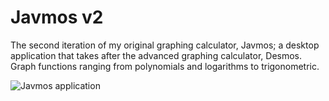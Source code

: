 # Javmos v2

The second iteration of my original graphing calculator, Javmos; a desktop application that takes after the advanced graphing calculator, Desmos. 
Graph functions ranging from polynomials and logarithms to trigonometric.

![Javmos application](https://drive.google.com/file/d/1qQOqN38wZochzJui5GIQYsLOHey2kTTl/view?usp=sharing)
